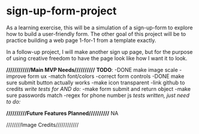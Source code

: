 # sign-up-form-project
As a learning exercise, this will be a simulation of a sign-up-form to explore how to build a user-friendly form. The other goal of this project will be to practice building a web page 1-for-1 from a template exactly. 

In a follow-up project, I will make another sign up page, but for the purpose of using creative freedom to have the page look like how I want it to look. 

**////////////Main MVP Needs//////////**
**TODO**: 
    -DONE make image scale
-improve form ux
-match font/colors
-correct form controls
    -DONE make sure submit button actually works
-make icon transparent
-link github to credits
*write tests for AND do:* 
-make form submit and return object
-make sure passwords match
-regex for phone number js
*tests written, just need to do:*

**//////////Future Features Planned//////////**
NA





////////Image Credits////////////
